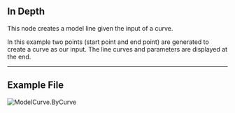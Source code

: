 ## In Depth
This node creates a model line given the input of a curve.

In this example two points (start point and end point) are generated to create a curve as our input. The line curves and parameters are displayed at the end.

___
## Example File

![ModelCurve.ByCurve](./Revit.Elements.ModelCurve.ByCurve_img.jpg)
